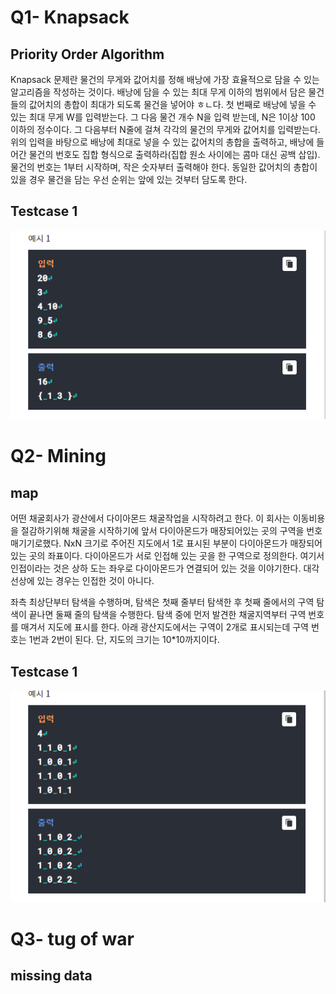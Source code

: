 # Q1- Knapsack
## Priority Order Algorithm 

Knapsack 문제란 물건의 무게와 값어치를 정해 배낭에 가장
효율적으로 담을 수 있는 알고리즘을 작성하는 것이다. 배낭에
담을 수 있는 최대 무게 이하의 범위에서 담은 물건들의 값어치의
총합이 최대가 되도록 물건을 넣어야 ㅎㄴ다.
첫 번째로 배낭에 넣을 수 있는 최대 무게 W를 입력받는다. 그
다음 물건 개수 N을 입력 받는데, N은 1이상 100 이하의 
정수이다.
그 다음부터 N줄에 걸쳐 각각의 물건의 무게와 값어치를 
입력받는다.
위의 입력을 바탕으로 배낭에 최대로 넣을 수 있는 값어치의 
총합을 출력하고, 배낭에 들어간 물건의 번호도 집합 형식으로
출력하라(집합 원소 사이에는 콤마 대신 공백 삽입). 물건의
번호는 1부터 시작하며, 작은 숫자부터 출력해야 한다. 동일한
값어치의 총합이 있을 경우 물건을 담는 우선 순위는 앞에 있는 
것부터 담도록 한다.

Testcase 1 <br>
-----------
![testcase_1](./img/testcase_1.png)

# Q2- Mining
## map

어떤 채굴회사가 광산에서 다이아몬드 채굴작업을 시작하려고
한다. 
이 회사는 이동비용을 절감하기위해 채굴을 시작하기에 앞서
다이아몬드가 매장되어있는 곳의 구역을 번호매기기로했다.
NxN 크기로 주어진 지도에서 1로 표시된 부분이 다이아몬드가
매장되어 있는 곳의 좌표이다.
다이아몬드가 서로 인접해 있는 곳을 한 구역으로
정의한다. 여기서 인접이라는 것은 상하 도는 좌우로
다이아몬드가 연결되어 있는 것을 이야기한다. 대각선상에 있는
경우는 인접한 것이 아니다.

좌측 최상단부터 탐색을 수행하며, 탐색은 첫째 줄부터 탐색한 후
첫째 줄에서의 구역 탐색이 끝나면 둘째 줄의 탐색을 수행한다.
탐색 중에 먼저 발견한 채굴지역부터 구역 번호를 매겨서 지도에 표시를 한다.
아래 광산지도에서는 구역이 2개로 표시되는데 구역 번호는 
1번과 2번이 된다.
단, 지도의 크기는 10*10까지이다.

Testcase 1 <br>
-----------
![testcase_2](./img/testcase_2.png)


# Q3- tug of war
## missing data




